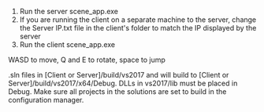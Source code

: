 1. Run the server scene_app.exe
2. If you are running the client on a separate machine to the server, change the Server IP.txt file in the client's folder to match the IP displayed by the server
3. Run the client scene_app.exe

WASD to move, Q and E to rotate, space to jump

.sln files in [Client or Server]/build/vs2017 and will build to [Client or Server]/build/vs2017/x64/Debug.
DLLs in vs2017/lib must be placed in Debug. Make sure all projects in the solutions are set to build in the configuration manager.
